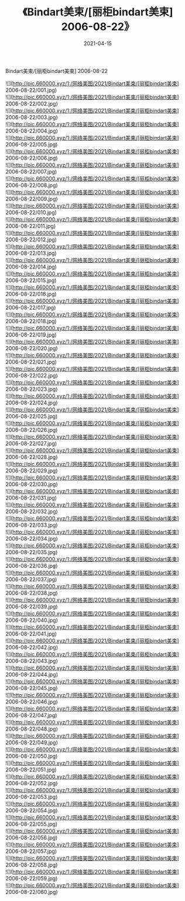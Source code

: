 ﻿---
layout: post
title:  《Bindart美束/[丽柜bindart美束] 2006-08-22》
date:   2021-04-15
img: http://pic.660000.xyz/1:/网络美图/2021/Bindart美束/[丽柜bindart美束] 2006-08-22/000.jpg
categories: [美女, 清纯, 唯美]
---

Bindart美束/[丽柜bindart美束] 2006-08-22

 ![](http://pic.660000.xyz/1:/网络美图/2021/Bindart美束/[丽柜bindart美束] 2006-08-22/001.jpg) <br>![](http://pic.660000.xyz/1:/网络美图/2021/Bindart美束/[丽柜bindart美束] 2006-08-22/002.jpg) <br>![](http://pic.660000.xyz/1:/网络美图/2021/Bindart美束/[丽柜bindart美束] 2006-08-22/003.jpg) <br>![](http://pic.660000.xyz/1:/网络美图/2021/Bindart美束/[丽柜bindart美束] 2006-08-22/004.jpg) <br>![](http://pic.660000.xyz/1:/网络美图/2021/Bindart美束/[丽柜bindart美束] 2006-08-22/005.jpg) <br>![](http://pic.660000.xyz/1:/网络美图/2021/Bindart美束/[丽柜bindart美束] 2006-08-22/006.jpg) <br>![](http://pic.660000.xyz/1:/网络美图/2021/Bindart美束/[丽柜bindart美束] 2006-08-22/007.jpg) <br>![](http://pic.660000.xyz/1:/网络美图/2021/Bindart美束/[丽柜bindart美束] 2006-08-22/008.jpg) <br>![](http://pic.660000.xyz/1:/网络美图/2021/Bindart美束/[丽柜bindart美束] 2006-08-22/009.jpg) <br>![](http://pic.660000.xyz/1:/网络美图/2021/Bindart美束/[丽柜bindart美束] 2006-08-22/010.jpg) <br>![](http://pic.660000.xyz/1:/网络美图/2021/Bindart美束/[丽柜bindart美束] 2006-08-22/011.jpg) <br>![](http://pic.660000.xyz/1:/网络美图/2021/Bindart美束/[丽柜bindart美束] 2006-08-22/012.jpg) <br>![](http://pic.660000.xyz/1:/网络美图/2021/Bindart美束/[丽柜bindart美束] 2006-08-22/013.jpg) <br>![](http://pic.660000.xyz/1:/网络美图/2021/Bindart美束/[丽柜bindart美束] 2006-08-22/014.jpg) <br>![](http://pic.660000.xyz/1:/网络美图/2021/Bindart美束/[丽柜bindart美束] 2006-08-22/015.jpg) <br>![](http://pic.660000.xyz/1:/网络美图/2021/Bindart美束/[丽柜bindart美束] 2006-08-22/016.jpg) <br>![](http://pic.660000.xyz/1:/网络美图/2021/Bindart美束/[丽柜bindart美束] 2006-08-22/017.jpg) <br>![](http://pic.660000.xyz/1:/网络美图/2021/Bindart美束/[丽柜bindart美束] 2006-08-22/018.jpg) <br>![](http://pic.660000.xyz/1:/网络美图/2021/Bindart美束/[丽柜bindart美束] 2006-08-22/019.jpg) <br>![](http://pic.660000.xyz/1:/网络美图/2021/Bindart美束/[丽柜bindart美束] 2006-08-22/020.jpg) <br>![](http://pic.660000.xyz/1:/网络美图/2021/Bindart美束/[丽柜bindart美束] 2006-08-22/021.jpg) <br>![](http://pic.660000.xyz/1:/网络美图/2021/Bindart美束/[丽柜bindart美束] 2006-08-22/022.jpg) <br>![](http://pic.660000.xyz/1:/网络美图/2021/Bindart美束/[丽柜bindart美束] 2006-08-22/023.jpg) <br>![](http://pic.660000.xyz/1:/网络美图/2021/Bindart美束/[丽柜bindart美束] 2006-08-22/024.jpg) <br>![](http://pic.660000.xyz/1:/网络美图/2021/Bindart美束/[丽柜bindart美束] 2006-08-22/025.jpg) <br>![](http://pic.660000.xyz/1:/网络美图/2021/Bindart美束/[丽柜bindart美束] 2006-08-22/026.jpg) <br>![](http://pic.660000.xyz/1:/网络美图/2021/Bindart美束/[丽柜bindart美束] 2006-08-22/027.jpg) <br>![](http://pic.660000.xyz/1:/网络美图/2021/Bindart美束/[丽柜bindart美束] 2006-08-22/028.jpg) <br>![](http://pic.660000.xyz/1:/网络美图/2021/Bindart美束/[丽柜bindart美束] 2006-08-22/029.jpg) <br>![](http://pic.660000.xyz/1:/网络美图/2021/Bindart美束/[丽柜bindart美束] 2006-08-22/030.jpg) <br>![](http://pic.660000.xyz/1:/网络美图/2021/Bindart美束/[丽柜bindart美束] 2006-08-22/031.jpg) <br>![](http://pic.660000.xyz/1:/网络美图/2021/Bindart美束/[丽柜bindart美束] 2006-08-22/032.jpg) <br>![](http://pic.660000.xyz/1:/网络美图/2021/Bindart美束/[丽柜bindart美束] 2006-08-22/033.jpg) <br>![](http://pic.660000.xyz/1:/网络美图/2021/Bindart美束/[丽柜bindart美束] 2006-08-22/034.jpg) <br>![](http://pic.660000.xyz/1:/网络美图/2021/Bindart美束/[丽柜bindart美束] 2006-08-22/035.jpg) <br>![](http://pic.660000.xyz/1:/网络美图/2021/Bindart美束/[丽柜bindart美束] 2006-08-22/036.jpg) <br>![](http://pic.660000.xyz/1:/网络美图/2021/Bindart美束/[丽柜bindart美束] 2006-08-22/037.jpg) <br>![](http://pic.660000.xyz/1:/网络美图/2021/Bindart美束/[丽柜bindart美束] 2006-08-22/038.jpg) <br>![](http://pic.660000.xyz/1:/网络美图/2021/Bindart美束/[丽柜bindart美束] 2006-08-22/039.jpg) <br>![](http://pic.660000.xyz/1:/网络美图/2021/Bindart美束/[丽柜bindart美束] 2006-08-22/040.jpg) <br>![](http://pic.660000.xyz/1:/网络美图/2021/Bindart美束/[丽柜bindart美束] 2006-08-22/041.jpg) <br>![](http://pic.660000.xyz/1:/网络美图/2021/Bindart美束/[丽柜bindart美束] 2006-08-22/042.jpg) <br>![](http://pic.660000.xyz/1:/网络美图/2021/Bindart美束/[丽柜bindart美束] 2006-08-22/043.jpg) <br>![](http://pic.660000.xyz/1:/网络美图/2021/Bindart美束/[丽柜bindart美束] 2006-08-22/044.jpg) <br>![](http://pic.660000.xyz/1:/网络美图/2021/Bindart美束/[丽柜bindart美束] 2006-08-22/045.jpg) <br>![](http://pic.660000.xyz/1:/网络美图/2021/Bindart美束/[丽柜bindart美束] 2006-08-22/046.jpg) <br>![](http://pic.660000.xyz/1:/网络美图/2021/Bindart美束/[丽柜bindart美束] 2006-08-22/047.jpg) <br>![](http://pic.660000.xyz/1:/网络美图/2021/Bindart美束/[丽柜bindart美束] 2006-08-22/048.jpg) <br>![](http://pic.660000.xyz/1:/网络美图/2021/Bindart美束/[丽柜bindart美束] 2006-08-22/049.jpg) <br>![](http://pic.660000.xyz/1:/网络美图/2021/Bindart美束/[丽柜bindart美束] 2006-08-22/050.jpg) <br>![](http://pic.660000.xyz/1:/网络美图/2021/Bindart美束/[丽柜bindart美束] 2006-08-22/051.jpg) <br>![](http://pic.660000.xyz/1:/网络美图/2021/Bindart美束/[丽柜bindart美束] 2006-08-22/052.jpg) <br>![](http://pic.660000.xyz/1:/网络美图/2021/Bindart美束/[丽柜bindart美束] 2006-08-22/053.jpg) <br>![](http://pic.660000.xyz/1:/网络美图/2021/Bindart美束/[丽柜bindart美束] 2006-08-22/054.jpg) <br>![](http://pic.660000.xyz/1:/网络美图/2021/Bindart美束/[丽柜bindart美束] 2006-08-22/055.jpg) <br>![](http://pic.660000.xyz/1:/网络美图/2021/Bindart美束/[丽柜bindart美束] 2006-08-22/056.jpg) <br>![](http://pic.660000.xyz/1:/网络美图/2021/Bindart美束/[丽柜bindart美束] 2006-08-22/057.jpg) <br>![](http://pic.660000.xyz/1:/网络美图/2021/Bindart美束/[丽柜bindart美束] 2006-08-22/058.jpg) <br>![](http://pic.660000.xyz/1:/网络美图/2021/Bindart美束/[丽柜bindart美束] 2006-08-22/059.jpg) <br>![](http://pic.660000.xyz/1:/网络美图/2021/Bindart美束/[丽柜bindart美束] 2006-08-22/060.jpg) <br>